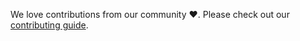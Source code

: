 We love contributions from our community ❤️. Please check out our [contributing guide](https://cocoindex.io/docs/about/contributing).